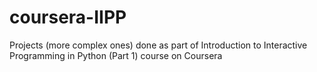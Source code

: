 # coursera-IIPP
Projects (more complex ones) done as part of Introduction to Interactive Programming in Python (Part 1) course on Coursera
